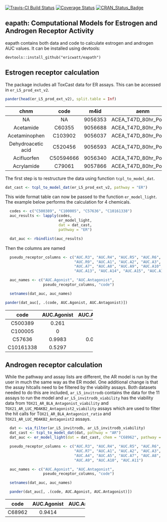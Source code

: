 <!-- README.md is generated from README.Rmd. Please edit that file -->
[![Travis-CI Build Status](https://travis-ci.org/ericwatt/eapath.svg?branch=master)](https://travis-ci.org/ericwatt/eapath) [![Coverage Status](https://img.shields.io/codecov/c/github/ericwatt/eapath/master.svg)](https://codecov.io/github/ericwatt/eapath?branch=master) [![CRAN\_Status\_Badge](http://www.r-pkg.org/badges/version/eapath)](https://cran.r-project.org/package=eapath)

eapath: Computational Models for Estrogen and Androgen Receptor Activity
------------------------------------------------------------------------

eapath contains both data and code to calculate estrogen and androgen AUC values. It can be installed using devtools:

    devtools::install_github("ericwatt/eapath")

Estrogen receptor calculation
-----------------------------

The package includes all ToxCast data for ER assays. This can be accessed in `er_L5_prod_ext_v2`.

``` r
pander(head(er_L5_prod_ext_v2), split.table = Inf)
```

<table>
<colgroup>
<col width="18%" />
<col width="9%" />
<col width="7%" />
<col width="22%" />
<col width="6%" />
<col width="6%" />
<col width="9%" />
<col width="9%" />
<col width="9%" />
</colgroup>
<thead>
<tr class="header">
<th align="center">chnm</th>
<th align="center">code</th>
<th align="center">m4id</th>
<th align="center">aenm</th>
<th align="center">aeid</th>
<th align="center">hitc</th>
<th align="center">modl_ga</th>
<th align="center">modl_gw</th>
<th align="center">modl_tp</th>
</tr>
</thead>
<tbody>
<tr class="odd">
<td align="center">NA</td>
<td align="center">NA</td>
<td align="center">9056353</td>
<td align="center">ACEA_T47D_80hr_Positive</td>
<td align="center">2</td>
<td align="center">1</td>
<td align="center">-5.195</td>
<td align="center">1.288</td>
<td align="center">96.34</td>
</tr>
<tr class="even">
<td align="center">Acetamide</td>
<td align="center">C60355</td>
<td align="center">9056688</td>
<td align="center">ACEA_T47D_80hr_Positive</td>
<td align="center">2</td>
<td align="center">0</td>
<td align="center">NA</td>
<td align="center">NA</td>
<td align="center">NA</td>
</tr>
<tr class="odd">
<td align="center">Acetaminophen</td>
<td align="center">C103902</td>
<td align="center">9056037</td>
<td align="center">ACEA_T47D_80hr_Positive</td>
<td align="center">2</td>
<td align="center">0</td>
<td align="center">NA</td>
<td align="center">NA</td>
<td align="center">NA</td>
</tr>
<tr class="even">
<td align="center">Dehydroacetic acid</td>
<td align="center">C520456</td>
<td align="center">9056593</td>
<td align="center">ACEA_T47D_80hr_Positive</td>
<td align="center">2</td>
<td align="center">0</td>
<td align="center">1.918</td>
<td align="center">7.862</td>
<td align="center">29.27</td>
</tr>
<tr class="odd">
<td align="center">Acifluorfen</td>
<td align="center">C50594666</td>
<td align="center">9056340</td>
<td align="center">ACEA_T47D_80hr_Positive</td>
<td align="center">2</td>
<td align="center">0</td>
<td align="center">NA</td>
<td align="center">NA</td>
<td align="center">NA</td>
</tr>
<tr class="even">
<td align="center">Acrylamide</td>
<td align="center">C79061</td>
<td align="center">9057866</td>
<td align="center">ACEA_T47D_80hr_Positive</td>
<td align="center">2</td>
<td align="center">0</td>
<td align="center">NA</td>
<td align="center">NA</td>
<td align="center">NA</td>
</tr>
</tbody>
</table>

The first step is to restructure the data using function `tcpl_to_model_dat`.

``` r
dat_cast <- tcpl_to_model_dat(er_L5_prod_ext_v2, pathway = "ER")
```

This wide format table can now be passed to the function `er_model_light`. The example below performs the calculation for 4 chemicals.

``` r
  codes <- c("C500389", "C100005", "C57636", "C10161338")
  auc_results <- lapply(codes,
                        er_model_light,
                        dat = dat_cast,
                        pathway = "ER")

  dat_auc <- rbindlist(auc_results)
```

Then the columns are named

``` r
  pseudo_receptor_columns <- c("AUC.R3", "AUC.R4", "AUC.R5", "AUC.R6", "AUC.R7", "AUC.R8",
                               "AUC.R9", "AUC.A1", "AUC.A2", "AUC.A3", "AUC.A4", "AUC.A5", "AUC.A6",
                               "AUC.A7", "AUC.A8", "AUC.A9", "AUC.A10", "AUC.A11", "AUC.A12",
                               "AUC.A13", "AUC.A14", "AUC.A15", "AUC.A17", "AUC.A18")

  auc_names <- c("AUC.Agonist", "AUC.Antagonist",
                 pseudo_receptor_columns, "code")

  setnames(dat_auc, auc_names)
```

``` r
pander(dat_auc[, .(code, AUC.Agonist, AUC.Antagonist)])
```

<table style="width:56%;">
<colgroup>
<col width="13%" />
<col width="19%" />
<col width="22%" />
</colgroup>
<thead>
<tr class="header">
<th align="center">code</th>
<th align="center">AUC.Agonist</th>
<th align="center">AUC.Antagonist</th>
</tr>
</thead>
<tbody>
<tr class="odd">
<td align="center">C500389</td>
<td align="center">0.261</td>
<td align="center">0</td>
</tr>
<tr class="even">
<td align="center">C100005</td>
<td align="center">0</td>
<td align="center">0</td>
</tr>
<tr class="odd">
<td align="center">C57636</td>
<td align="center">0.9983</td>
<td align="center">0.003788</td>
</tr>
<tr class="even">
<td align="center">C10161338</td>
<td align="center">0.5297</td>
<td align="center">0</td>
</tr>
</tbody>
</table>

Androgen receptor calculation
-----------------------------

While the pathway and assay lists are different, the AR model is run by the user in much the same way as the ER model. One additional change is that the assay hitcalls need to be filtered by the viability assays. Both datasets needed to do this are included, `ar_L5_invitrodb` contains the data for the 11 assays to run the model and `ar_L5_invitrodb_viability` has the viability data from `TOX21_AR_BLA_Antagonist_viability` and `TOX21_AR_LUC_MDAKB2_Antagonist2_viability` assays which are used to filter the hit calls for T`OX21_AR_BLA_Antagonist_ratio` and `TOX21_AR_LUC_MDAKB2_Antagonist2` assays.

``` r
  dat <- via_filter(ar_L5_invitrodb, ar_L5_invitrodb_viability)
  dat_cast <- tcpl_to_model_dat(dat, pathway = "AR")
  dat_auc <- er_model_light(dat = dat_cast, chem = "C68962", pathway = "AR")

  pseudo_receptor_columns <- c("AUC.R3", "AUC.R4", "AUC.R5", "AUC.R6",
                               "AUC.R7", "AUC.A1", "AUC.A2", "AUC.A3",
                               "AUC.A4", "AUC.A5", "AUC.A7", "AUC.A8",
                               "AUC.A9", "AUC.A10", "AUC.A11")

  auc_names <- c("AUC.Agonist", "AUC.Antagonist",
                 pseudo_receptor_columns, "code")

  setnames(dat_auc, auc_names)

  pander(dat_auc[, .(code, AUC.Agonist, AUC.Antagonist)])
```

<table style="width:51%;">
<colgroup>
<col width="9%" />
<col width="19%" />
<col width="22%" />
</colgroup>
<thead>
<tr class="header">
<th align="center">code</th>
<th align="center">AUC.Agonist</th>
<th align="center">AUC.Antagonist</th>
</tr>
</thead>
<tbody>
<tr class="odd">
<td align="center">C68962</td>
<td align="center">0.9414</td>
<td align="center">0</td>
</tr>
</tbody>
</table>
